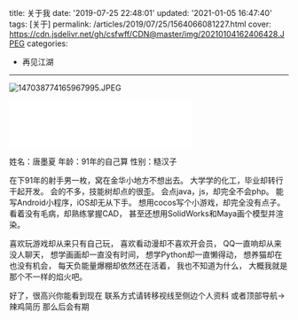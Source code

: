 title: 关于我
date: '2019-07-25 22:48:01'
updated: '2021-01-05 16:47:40'
tags: [关于]
permalink: /articles/2019/07/25/1564066081227.html
cover: https://cdn.jsdelivr.net/gh/csfwff/CDN@master/img/20210104162406428.JPEG
categories: 
- 再见江湖

---
![147038774165967995.JPEG](https://cdn.jsdelivr.net/gh/csfwff/CDN@master/img/20210104162406428.JPEG)

<iframe frameborder="no" border="0" marginwidth="0" marginheight="0" width=330 height=86 src="//music.163.com/outchain/player?type=2&id=421137682&auto=1&height=66"></iframe>

姓名：唐墨夏
年龄：91年的自己算
性别：糙汉子

在下91年的射手男一枚，窝在金华小地方不想出去。
大学学的化工，毕业却转行干起开发。
会的不多，技能树却点的很歪。
会点java，js，却完全不会php。
能写Android小程序，iOS却无从下手。
想用cocos写个小游戏，却完全没有点子。
看着没有毛病，却熟练掌握CAD，
甚至还想用SolidWorks和Maya画个模型并渲染。

喜欢玩游戏却从来只有自己玩，
喜欢看动漫却不喜欢开会员，
QQ一直响却从来没人聊天，
想学画画却一直没有时间，
想学Python却一直懒得动，
想养猫却在也没有机会，
每天负能量爆棚却依然还在活着，
我也不知道为什么，
大概我就是那个不一样的焰火吧。

好了，很高兴你能看到现在
联系方式请转移视线至侧边个人资料
或者顶部导航->辣鸡简历
那么后会有期

